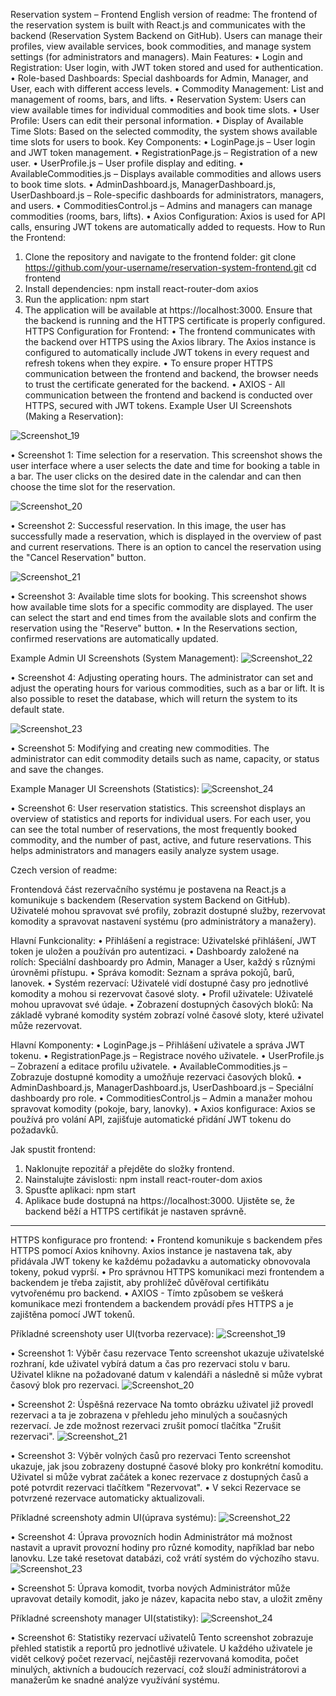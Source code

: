 Reservation system – Frontend
English version of readme:
The frontend of the reservation system is built with React.js and communicates with the backend (Reservation System Backend on GitHub). Users can manage their profiles, view available services, book commodities, and manage system settings (for administrators and managers).
Main Features:
•	Login and Registration: User login, with JWT token stored and used for authentication.
•	Role-based Dashboards: Special dashboards for Admin, Manager, and User, each with different access levels.
•	Commodity Management: List and management of rooms, bars, and lifts.
•	Reservation System: Users can view available times for individual commodities and book time slots.
•	User Profile: Users can edit their personal information.
•	Display of Available Time Slots: Based on the selected commodity, the system shows available time slots for users to book.
Key Components:
•	LoginPage.js – User login and JWT token management.
•	RegistrationPage.js – Registration of a new user.
•	UserProfile.js – User profile display and editing.
•	AvailableCommodities.js – Displays available commodities and allows users to book time slots.
•	AdminDashboard.js, ManagerDashboard.js, UserDashboard.js – Role-specific dashboards for administrators, managers, and users.
•	CommoditiesControl.js – Admins and managers can manage commodities (rooms, bars, lifts).
•	Axios Configuration: Axios is used for API calls, ensuring JWT tokens are automatically added to requests.
How to Run the Frontend:
1.	Clone the repository and navigate to the frontend folder:
git clone https://github.com/your-username/reservation-system-frontend.git
cd frontend
2.	Install dependencies:
npm install react-router-dom axios
3.	Run the application:
npm start
4.	The application will be available at https://localhost:3000. Ensure that the backend is running and the HTTPS certificate is properly configured.
HTTPS Configuration for Frontend:
•	The frontend communicates with the backend over HTTPS using the Axios library. The Axios instance is configured to automatically include JWT tokens in every request and refresh tokens when they expire.
•	To ensure proper HTTPS communication between the frontend and backend, the browser needs to trust the certificate generated for the backend.
•	AXIOS - All communication between the frontend and backend is conducted over HTTPS, secured with JWT tokens.
Example User UI Screenshots (Making a Reservation):

 ![Screenshot_19](https://github.com/user-attachments/assets/23e51c53-f867-4c3c-8588-aeccdeb66291)
 
•	Screenshot 1: Time selection for a reservation. This screenshot shows the user interface where a user selects the date and time for booking a table in a bar. The user clicks on the desired date in the calendar and can then choose the time slot for the reservation.

![Screenshot_20](https://github.com/user-attachments/assets/20980850-88d8-42e1-b32a-716526434bab)

•	Screenshot 2: Successful reservation. In this image, the user has successfully made a reservation, which is displayed in the overview of past and current reservations. There is an option to cancel the reservation using the "Cancel Reservation" button.

 ![Screenshot_21](https://github.com/user-attachments/assets/5ad75cc0-16f2-421a-b625-b1a6e8b2a39e)
 
•	Screenshot 3: Available time slots for booking. This screenshot shows how available time slots for a specific commodity are displayed. The user can select the start and end times from the available slots and confirm the reservation using the "Reserve" button.
•	In the Reservations section, confirmed reservations are automatically updated.

Example Admin UI Screenshots (System Management):
 ![Screenshot_22](https://github.com/user-attachments/assets/ef99253f-48ea-4d19-bbe7-43d7b42b56ad)
 
•	Screenshot 4: Adjusting operating hours. The administrator can set and adjust the operating hours for various commodities, such as a bar or lift. It is also possible to reset the database, which will return the system to its default state.

 ![Screenshot_23](https://github.com/user-attachments/assets/54f13658-00ba-468a-9168-f3d2dccabdc3)
 
•	Screenshot 5: Modifying and creating new commodities. The administrator can edit commodity details such as name, capacity, or status and save the changes.

Example Manager UI Screenshots (Statistics):
![Screenshot_24](https://github.com/user-attachments/assets/0a22c9ad-e24f-4341-950e-e3a8dc6235a3)

•	Screenshot 6: User reservation statistics. This screenshot displays an overview of statistics and reports for individual users. For each user, you can see the total number of reservations, the most frequently booked commodity, and the number of past, active, and future reservations. This helps administrators and managers easily analyze system usage.




Czech version of readme:

Frontendová část rezervačního systému je postavena na React.js a komunikuje s backendem (Reservation system Backend on GitHub). Uživatelé mohou spravovat své profily, zobrazit dostupné služby, rezervovat komodity a spravovat nastavení systému (pro administrátory a manažery).

Hlavní Funkcionality:
•	Přihlášení a registrace: Uživatelské přihlášení, JWT token je uložen a používán pro autentizaci.
•	Dashboardy založené na rolích: Speciální dashboardy pro Admin, Manager a User, každý s různými úrovněmi přístupu.
•	Správa komodit: Seznam a správa pokojů, barů, lanovek.
•	Systém rezervací: Uživatelé vidí dostupné časy pro jednotlivé komodity a mohou si rezervovat časové sloty.
•	Profil uživatele: Uživatelé mohou upravovat své údaje.
•	Zobrazení dostupných časových bloků: Na základě vybrané komodity systém zobrazí volné časové sloty, které uživatel může rezervovat.

Hlavní Komponenty:
•	LoginPage.js – Přihlášení uživatele a správa JWT tokenu.
•	RegistrationPage.js – Registrace nového uživatele.
•	UserProfile.js – Zobrazení a editace profilu uživatele.
•	AvailableCommodities.js – Zobrazuje dostupné komodity a umožňuje rezervaci časových bloků.
•	AdminDashboard.js, ManagerDashboard.js, UserDashboard.js – Speciální dashboardy pro role.
•	CommoditiesControl.js – Admin a manažer mohou spravovat komodity (pokoje, bary, lanovky).
•	Axios konfigurace: Axios se používá pro volání API, zajišťuje automatické přidání JWT tokenu do požadavků.

Jak spustit frontend:
1.	Naklonujte repozitář a přejděte do složky frontend.
2.	Nainstalujte závislosti:
npm install react-router-dom axios
3.	Spusťte aplikaci:
npm start
4.	Aplikace bude dostupná na https://localhost:3000. Ujistěte se, že backend běží a HTTPS certifikát je nastaven správně.
________________________________________
HTTPS konfigurace pro frontend:
•	Frontend komunikuje s backendem přes HTTPS pomocí Axios knihovny. Axios instance je nastavena tak, aby přidávala JWT tokeny ke každému požadavku a automaticky obnovovala tokeny, pokud vyprší.
•	Pro správnou HTTPS komunikaci mezi frontendem a backendem je třeba zajistit, aby prohlížeč důvěřoval certifikátu vytvořenému pro backend.
•	AXIOS - Tímto způsobem se veškerá komunikace mezi frontendem a backendem provádí přes HTTPS a je zajištěna pomocí JWT tokenů.

Příkladné screenshoty user UI(tvorba rezervace):
![Screenshot_19](https://github.com/user-attachments/assets/23e51c53-f867-4c3c-8588-aeccdeb66291)

•  Screenshot 1: Výběr času rezervace
Tento screenshot ukazuje uživatelské rozhraní, kde uživatel vybírá datum a čas pro rezervaci stolu v baru. Uživatel klikne na požadované datum v kalendáři a následně si může vybrat časový blok pro rezervaci.
![Screenshot_20](https://github.com/user-attachments/assets/20980850-88d8-42e1-b32a-716526434bab)

•  Screenshot 2: Úspěšná rezervace
Na tomto obrázku uživatel již provedl rezervaci a ta je zobrazena v přehledu jeho minulých a současných rezervací. Je zde možnost rezervaci zrušit pomocí tlačítka "Zrušit rezervaci".
![Screenshot_21](https://github.com/user-attachments/assets/5ad75cc0-16f2-421a-b625-b1a6e8b2a39e)

•  Screenshot 3: Výběr volných časů pro rezervaci
Tento screenshot ukazuje, jak jsou zobrazeny dostupné časové bloky pro konkrétní komoditu. Uživatel si může vybrat začátek a konec rezervace z dostupných časů a poté potvrdit rezervaci tlačítkem "Rezervovat".
•  V sekci Rezervace se potvrzené rezervace automaticky aktualizovali.


Příkladné screenshoty admin UI(úprava systému):
![Screenshot_22](https://github.com/user-attachments/assets/ef99253f-48ea-4d19-bbe7-43d7b42b56ad)

•  Screenshot 4: Úprava provozních hodin
Administrátor má možnost nastavit a upravit provozní hodiny pro různé komodity, například bar nebo lanovku. Lze také resetovat databázi, což vrátí systém do výchozího stavu.
![Screenshot_23](https://github.com/user-attachments/assets/54f13658-00ba-468a-9168-f3d2dccabdc3)

•  Screenshot 5: Úprava komodit, tvorba nových
Administrátor může upravovat detaily komodit, jako je název, kapacita nebo stav, a uložit změny

Příkladné screenshoty manager UI(statistiky):
![Screenshot_24](https://github.com/user-attachments/assets/0a22c9ad-e24f-4341-950e-e3a8dc6235a3)

•  Screenshot 6: Statistiky rezervací uživatelů
Tento screenshot zobrazuje přehled statistik a reportů pro jednotlivé uživatele. U každého uživatele je vidět celkový počet rezervací, nejčastěji rezervovaná komodita, počet minulých, aktivních a budoucích rezervací, což slouží administrátorovi a manažerům ke snadné analýze využívání systému.


